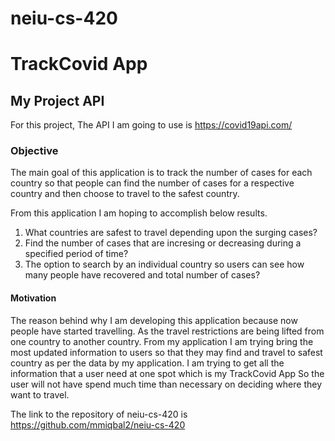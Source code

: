 # neiu-cs-420

<!-- My Application Name -->

# TrackCovid App

## My Project API
For this project, The API I am going to use is https://covid19api.com/

### Objective

The main goal of this application is to track the number of cases for each country so that people can find the number of cases for a respective country and then choose to travel to the safest country.

From this application I am hoping to accomplish below results.

1. What countries are safest to travel depending upon the surging cases?
2. Find the number of cases that are incresing or decreasing during a specified period of time?
3. The option to search by an individual country so users can see how many people have recovered and total number of cases?

#### Motivation

The reason behind why I am developing this application because now people have started travelling. As the travel 
restrictions are being lifted from one country to another country. From my application I am trying bring the most
updated information to users so that they may find and travel to safest country as per the data by my application.
I am trying to get all the information that a user need at one spot which is my TrackCovid App So the user will not 
have spend much time than necessary on deciding where they want to travel.


The link to the repository of neiu-cs-420 is https://github.com/mmiqbal2/neiu-cs-420
